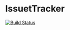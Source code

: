 # IssuetTracker

[![Build Status](https://dev.azure.com/placidarebello12/placidarebello12/_apis/build/status/PlacidaRebello.IssuetTracker?branchName=master)](https://dev.azure.com/placidarebello12/placidarebello12/_build/latest?definitionId=1&branchName=master)
